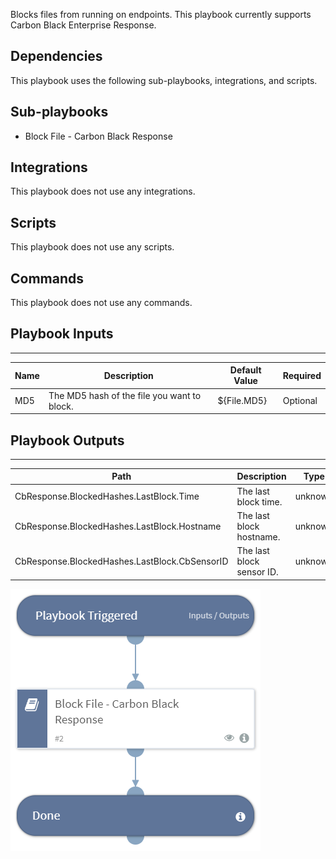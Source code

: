 Blocks files from running on endpoints. This playbook currently supports Carbon Black Enterprise Response.

## Dependencies
This playbook uses the following sub-playbooks, integrations, and scripts.

## Sub-playbooks
* Block File - Carbon Black Response

## Integrations
This playbook does not use any integrations.

## Scripts
This playbook does not use any scripts.

## Commands
This playbook does not use any commands.

## Playbook Inputs
---

| **Name** | **Description** | **Default Value** | **Required** |
| --- | --- | --- | --- |
| MD5 | The MD5 hash of the file you want to block. | ${File.MD5} | Optional |

## Playbook Outputs
---

| **Path** | **Description** | **Type** |
| --- | --- | --- |
| CbResponse.BlockedHashes.LastBlock.Time | The last block time. | unknown |
| CbResponse.BlockedHashes.LastBlock.Hostname | The last block hostname. | unknown |
| CbResponse.BlockedHashes.LastBlock.CbSensorID | The last block sensor ID. | unknown |

![Block_File_Generic](https://github.com/demisto/content/blob/1bdd5229392bd86f0cc58265a24df23ee3f7e662/docs/images/playbooks/Block_File_Generic.png)
